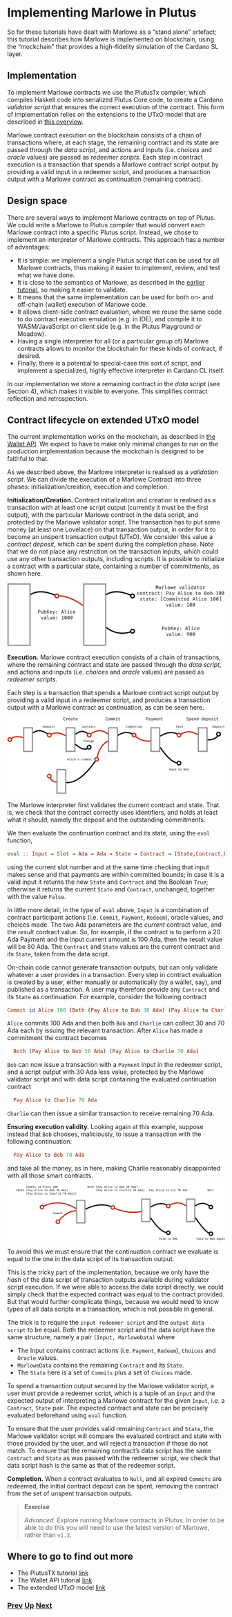 # Implementing Marlowe in Plutus

So far these tutorials have dealt with Marlowe as a “stand alone” artefact; this tutorial describes how Marlowe is implemented on blockchain, using the “mockchain” that provides a high-fidelity simulation of the Cardano SL layer.

## Implementation

To implement Marlowe contracts we use the PlutusTx compiler, which compiles Haskell code into serialized Plutus Core code, to create a Cardano _validator script_ that ensures the correct execution of the contract. This form of implementation relies on the extensions to the UTxO model that are described in [this overview](https://github.com/input-output-hk/plutus/blob/master/docs/extended-utxo/README.md).

Marlowe contract execution on the blockchain consists of a chain of transactions where, at each stage, the remaining contract and its state are passed through the _data script_, and actions and inputs (i.e. _choices_ and _oracle_ values) are passed as _redeemer scripts_. Each step in contract execution is a transaction that spends a Marlowe contract script output by providing a valid input in a redeemer script, and produces a transaction output with a Marlowe contract as continuation (remaining contract).

## Design space

There are several ways to implement Marlowe contracts on top of Plutus. We could write a Marlowe to Plutus compiler that would convert each Marlowe contract into a specific Plutus script. Instead, we chose to implement an interpreter of Marlowe contracts. This approach has a number of advantages:

- It is simple: we implement a single Plutus script that can be used for all Marlowe contracts, thus making it easier to implement, review, and test what we have done.
- It is close to the semantics of Marlowe, as described in the [earlier tutorial](./marlowe-semantics.md), so making it easier to validate.
- It means that the same implementation can be used for both on- and off-chain (wallet) execution of Marlowe code.
- It allows client-side contract evaluation, where we reuse the same code to do contract execution emulation (e.g. in IDE), and compile it to WASM/JavaScript on client side (e.g. in the Plutus Playground or Meadow).
- Having a single interpreter for all (or a particular group of) Marlowe contracts allows to monitor the blockchain for these kinds of contract, if desired.
- Finally, there is a potential to special-case this sort of script, and implement a specialized, highly effective interpreter in Cardano CL itself.

In our implementation we store a remaining contract in the _data script_ (see Section 4), which makes it visible to everyone. This simplifies contract reflection and retrospection.

## Contract lifecycle on extended UTxO model

The current implementation works on the mockchain, as described in [the Wallet API](https://github.com/input-output-hk/plutus/blob/master/plutus-tutorial/tutorial/Tutorial/02-wallet-api.md). We expect to have to make only minimal changes to run on the production implementation because the mockchain is designed to be faithful to that.

As we described above, the Marlowe interpreter is realised as a _validation script_. 
We can divide the execution of a Marlowe Contract into three phases: initialization/creation, execution and completion.

__Initialization/Creation.__ Contract initialization and creation is realised as a transaction with at least one script output (currently it must be the first output), with the particular Marlowe contract in the data script, and protected by the Marlowe validator script. The transaction has to put some money (at least one Lovelace) on that transaction output, in order for it to become an unspent transaction output (UTxO). We consider this value a _contract deposit_, which can be spent during the completion phase. Note that we do not place any restriction on the transaction inputs, which could use any other transaction outputs, including scripts. It is possible to initialize a contract with a particular state, containing a number of commitments, as shown here.

![initialisation](./pix/marlowe-001-crop.png)

__Execution.__ Marlowe contract execution consists of a chain of transactions, where the remaining contract and state are passed through the _data script_, and actions and inputs (i.e. _choices_ and _oracle_ values) are passed as _redeemer scripts_.

Each step is a transaction that spends a Marlowe contract script output by providing a valid input in a redeemer script, and produces a transaction output with a Marlowe contract as continuation, as can be seen here.

![transaction sequence](./pix/marlowe-002-crop.png)

The Marlowe interpreter first validates the current contract and state. That is, we check that the contract correctly uses identifiers, and holds at least what it should, namely the deposit and the outstanding commitments.

We then evaluate the continuation contract and its state, using the `eval` function, 
```haskell
eval :: Input → Slot → Ada → Ada → State → Contract → (State,Contract,Bool)
```
using the current slot number and at the same time checking that input makes sense and that payments are within committed bounds; in case it is a valid input it returns the new `State` and `Contract` and the Boolean `True`; otherwise it returns the current `State` and `Contract`, unchanged, together with the value `False`.

In little more detail, in the type of `eval` above, `Input` is a combination of contract participant actions (i.e. `Commit`, `Payment`, `Redeem`), oracle values, and choices made. The two Ada parameters are the _current_ contract value, and the _result_ contract value. So, for example, if the contract is to perform a 20 Ada Payment and the input current amount is 100 Ada, then the result value will be 80 Ada. The `Contract` and `State` values are the current contract and its `State`, taken from the data script.

On-chain code cannot generate transaction outputs, but can only validate whatever a user provides in a transaction. Every step in contract evaluation is created by a user, either manually or automatically (by a wallet, say), and published as a transaction. A user may therefore provide any `Contract` and its `State` as continuation. For example, consider the following contract
```haskell
Commit id Alice 100 (Both (Pay Alice to Bob 30 Ada) (Pay Alice to Charlie 70 Ada))
```
`Alice` commits 100 Ada and then both `Bob` and `Charlie` can collect 30 and 70 Ada each by issuing the relevant transaction. After `Alice` has made a commitment the contract becomes
```haskell
  Both (Pay Alice to Bob 30 Ada) (Pay Alice to Charlie 70 Ada)
```  
`Bob` can now issue a transaction with a `Payment` input in the redeemer script, and a script output with 30 Ada less value, protected by the Marlowe validator script and with data script containing the evaluated continuation contract
```haskell
  Pay Alice to Charlie 70 Ada
```  
`Charlie` can then issue a similar transaction to receive remaining 70 Ada.

__Ensuring execution validity.__ Looking again at this example, suppose instead that `Bob` chooses, maliciously, to issue a transaction with the following continuation:
```haskell
  Pay Alice to Bob 70 Ada
```  
and take all the money, as in here, making Charlie reasonably disappointed with all those smart contracts. 

![malicious sequence](./pix/marlowe-003-crop.png)

To avoid this we must ensure that the continuation contract we evaluate is equal to the one in the data script of its transaction output.

This is the tricky part of the implementation, because we only have the _hash_ of the data script of transaction outputs available during validator script execution. If we were able to access the data script directly, we could simply check that the expected contract was equal to the contract provided. But that would further complicate things, because we would need to know types of all data scripts in a transaction, which is not possible in general.

The trick is to require the `input redeemer script` and the `output data script` to be equal. Both the redeemer script and the data script have the same structure, namely a pair `(Input, MarloweData)` where

 - The Input contains contract actions (i.e. `Payment`, `Redeem`), `Choices` and `Oracle` values.
 - `MarloweData` contains the remaining `Contract` and its `State`.
 - The `State` here is a set of `Commits` plus a set of `Choices` made.

To spend a transaction output secured by the Marlowe validator script, a user must provide a redeemer script, which is a tuple of an `Input` and the expected output of interpreting a Marlowe contract for the given `Input`, i.e. a `Contract`, `State` pair. The expected contract and state can be precisely evaluated beforehand using `eval` function.

To ensure that the user provides valid remaining `Contract` and `State`, the Marlowe validator script will compare the evaluated contract and state with those provided by the user, and will reject a transaction if those do not match.
To ensure that the remaining contract’s data script has the same `Contract` and `State` as was passed with the redeemer script, we check that data script hash is the same as that of the redeemer script.

__Completion.__ When a contract evaluates to `Null`, and all expired `Commits` are redeemed, the initial contract deposit can be spent, removing the contract from the set of unspent transaction outputs.



>
> __Exercise__
>  
> _Advanced._  Explore running Marlowe contracts in Plutus. In order to be able to 
> do this you will need to use the latest version of Marlowe, rather than `v1.3`.



## Where to go to find out more 

- The PlutusTX tutorial [link](https://github.com/input-output-hk/plutus/blob/master/plutus-tutorial/tutorial/Tutorial/01-plutus-tx.md)
- The Wallet API tutorial [link](https://github.com/input-output-hk/plutus/blob/master/plutus-tutorial/tutorial/Tutorial/02-wallet-api.md)
- The extended UTxO model [link](https://github.com/input-output-hk/plutus/blob/master/docs/extended-utxo/README.md)






### [Prev]() [Up](./Tutorials.md) [Next]()